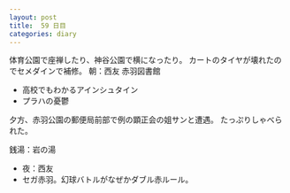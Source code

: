 ```yaml
---
layout: post
title:  59 日目
categories: diary
---
```


体育公園で座禅したり、神谷公園で横になったり。
カートのタイヤが壊れたのでセメダインで補修。
朝：西友
赤羽図書館
* 高校でもわかるアインシュタイン
* プラハの憂鬱

夕方、赤羽公園の郵便局前部で例の顕正会の姐サンと遭遇。
たっぷりしゃべられた。

銭湯：岩の湯
* 夜：西友
* セガ赤羽。幻球バトルがなぜかダブル赤ルール。
